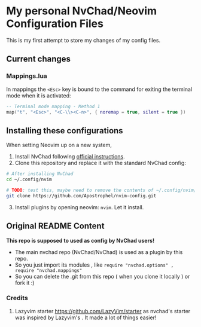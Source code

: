 # My personal NvChad/Neovim Configuration Files
This is my first attempt to store my changes of my config files.

## Current changes

### Mappings.lua
In mappings the `<Esc>` key is bound to the command for exiting the terminal mode when it is activated:
```lua
-- Terminal mode mapping - Method 1
map("t", "<Esc>", "<C-\\><C-n>", { noremap = true, silent = true })
```


## Installing these configurations
When setting Neovim up on a new system, 
1. Install NvChad following [official instructions](https://nvchad.com/docs/quickstart/install).
2. Clone this repository and replace it with the standard NvChad config:
```bash
# After installing NvChad
cd ~/.config/nvim

# TODO: test this, maybe need to remove the contents of ~/.config/nvim/ first?
git clone https://github.com/Apostrophel/nvim-config.git

```
3. Install plugins by opening neovim: `nvim`. Let it install.

## Original README Content
**This repo is supposed to used as config by NvChad users!**

- The main nvchad repo (NvChad/NvChad) is used as a plugin by this repo.
- So you just import its modules , like `require "nvchad.options" , require "nvchad.mappings"`
- So you can delete the .git from this repo ( when you clone it locally ) or fork it :)

### Credits

1) Lazyvim starter https://github.com/LazyVim/starter as nvchad's starter was inspired by Lazyvim's . It made a lot of things easier!

